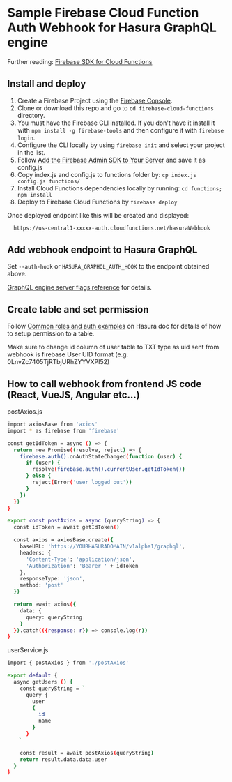 # Sample Firebase Cloud Function Auth Webhook for Hasura GraphQL engine

Further reading: [Firebase SDK for Cloud Functions](https://firebase.google.com/docs/functions/)


## Install and deploy

 1. Create a Firebase Project using the [Firebase Console](https://console.firebase.google.com).
 1. Clone or download this repo and go to `cd firebase-cloud-functions` directory.
 1. You must have the Firebase CLI installed. If you don't have it install it with `npm install -g firebase-tools` and then configure it with `firebase login`.
 1. Configure the CLI locally by using `firebase init` and select your project in the list.
 1. Follow [Add the Firebase Admin SDK to Your Server](https://firebase.google.com/docs/admin/setup) and save it as config.js
 1. Copy index.js and config.js to functions folder by: `cp index.js config.js functions/`
 1. Install Cloud Functions dependencies locally by running: `cd functions; npm install`
 1. Deploy to Firebase Cloud Functions by `firebase deploy`

 Once deployed endpoint like this will be created and displayed:

  ```bash
    https://us-central1-xxxxx-auth.cloudfunctions.net/hasuraWebhook
  ```

## Add webhook endpoint to Hasura GraphQL

  Set `--auth-hook` or `HASURA_GRAPHQL_AUTH_HOOK` to the endpoint obtained above.

  [GraphQL engine server flags reference](https://docs.hasura.io/1.0/graphql/manual/deployment/graphql-engine-flags/reference.html) for details.

## Create table and set permission

  Follow [Common roles and auth examples](https://docs.hasura.io/1.0/graphql/manual/auth/common-roles-auth-examples.html)
  on Hasura doc for details of how to setup permission to a table.

  Make sure to change id column of user table to TXT type as uid sent from webhook is firebase User UID format (e.g. 0LnvZc7405TjRTbjURhZYYVXPI52)

## How to call webhook from frontend JS code (React, VueJS, Angular etc...)

  postAxios.js
  ```bash
  import axiosBase from 'axios'
  import * as firebase from 'firebase'

  const getIdToken = async () => {
    return new Promise((resolve, reject) => {
      firebase.auth().onAuthStateChanged(function (user) {
        if (user) {
          resolve(firebase.auth().currentUser.getIdToken())
        } else {
          reject(Error('user logged out'))
        }
      })
    })
  }

  export const postAxios = async (queryString) => {
    const idToken = await getIdToken()

    const axios = axiosBase.create({
      baseURL: 'https://YOURHASURADOMAIN/v1alpha1/graphql',
      headers: {
        'Content-Type': 'application/json',
        'Authorization': 'Bearer ' + idToken
      },
      responseType: 'json',
      method: 'post'
    })

    return await axios({
      data: {
        query: queryString
      }
    }).catch(({response: r}) => console.log(r))
  }
  ```

  userService.js
  ```bash
  import { postAxios } from './postAxios'

  export default {
    async getUsers () {
      const queryString = `
        query {
          user
          {
            id
            name
          }
        }
    　`

      const result = await postAxios(queryString)
      return result.data.data.user
    }
  }
  ```
